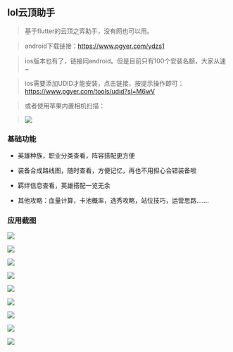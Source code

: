 ## lol云顶助手

> 基于flutter的云顶之弈助手，没有网也可以用。

> android下载链接：https://www.pgyer.com/ydzs1

> ios版本也有了，链接同android。但是目前只有100个安装名额，大家从速~

> ios需要添加UDID才能安装，点击链接，按提示操作即可：https://www.pgyer.com/tools/udid?sl=M6wV

> 或者使用苹果内置相机扫描：

> ![](screen_imgs/generateQR.png)

### 基础功能

- 英雄种族，职业分类查看，阵容搭配更方便

- 装备合成路线图，随时查看，方便记忆，再也不用担心合错装备啦

- 羁绊信息查看，英雄搭配一览无余

- 其他攻略：血量计算，卡池概率，选秀攻略，站位技巧，运营思路.......

### 应用截图

![](screen_imgs/new_index.jpg)

![](screen_imgs/buff.jpg)

![](screen_imgs/index_0.jpg)

![](screen_imgs/index.jpg)

![](screen_imgs/detail.jpg)

![](screen_imgs/network.jpg)

![](screen_imgs/other.jpg)

![](screen_imgs/equipment.jpg)

![](screen_imgs/aboutjpg.jpg)